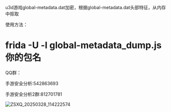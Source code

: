 u3d游戏global-metadata.dat加密，根据global-metadata.dat头部特征，从内存中抠取




使用方法：
# frida -U -l global-metadata_dump.js 你的包名


QQ群：

手游安全分析:542863693

手游安全分析2群:812701781


![ZSXQ_20250328_114222574](https://github.com/user-attachments/assets/9a67e660-c1c6-4922-b7b7-6574facbd24f)
